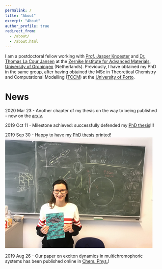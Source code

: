 ```yaml
---
permalink: /
title: "About"
excerpt: "About"
author_profile: true
redirect_from: 
  - /about/
  - /about.html
---
```


I am a postdoctoral fellow working with [Prof. Jasper Knoester](https://www.rug.nl/staff/j.knoester/) and [Dr. Thomas La Cour Jansen](https://www.rug.nl/staff/t.l.c.jansen/) at the [Zernike Institute for Advanced Materials](https://www.rug.nl/research/zernike/), [University of Groningen](https://www.rug.nl/) (Netherlands). Previously, I have obtained my PhD in the same group, after having obtained the MSc in Theoretical Chemistry and Computational Modelling ([TCCM](https://www.emtccm.org/)) at the [University of Porto](https://sigarra.up.pt/up/en). 


News
======
2020 Mar 23 - Another chapter of my thesis on the way to being published - now on the [arxiv](https://arxiv.org/abs/2003.10355).

2019 Oct 11 - Milestone achieved: successfully defended my [PhD thesis](https://doi.org/10.33612/diss.98528598)!!! 

2019 Sep 30 - Happy to have my [PhD thesis](https://doi.org/10.33612/diss.98528598) printed! 
<img src="../images/thesis_printed.jpeg" width="480" />

2019 Aug 26 - Our paper on exciton dynamics in multichromophoric systems has been published online in [Chem. Phys.](https://www.sciencedirect.com/science/article/pii/S0301010419305968)! 

